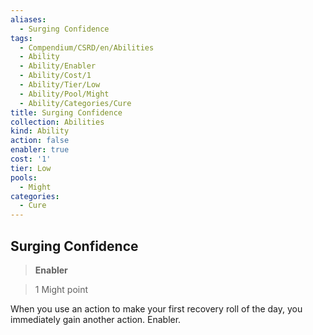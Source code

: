 ```yaml
---
aliases:
  - Surging Confidence
tags:
  - Compendium/CSRD/en/Abilities
  - Ability
  - Ability/Enabler
  - Ability/Cost/1
  - Ability/Tier/Low
  - Ability/Pool/Might
  - Ability/Categories/Cure
title: Surging Confidence
collection: Abilities
kind: Ability
action: false
enabler: true
cost: '1'
tier: Low
pools:
  - Might
categories:
  - Cure
---
```

## Surging Confidence    
>**Enabler**    
>1 Might point  
    
When you use an action to make your first recovery roll of the day, you immediately gain another action. Enabler.